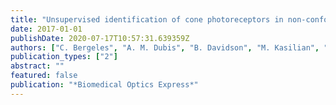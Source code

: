 ```yaml
---
title: "Unsupervised identification of cone photoreceptors in non-confocal adaptive optics scanning light ophthalmoscope images"
date: 2017-01-01
publishDate: 2020-07-17T10:57:31.639359Z
authors: ["C. Bergeles", "A. M. Dubis", "B. Davidson", "M. Kasilian", "A. Kalitzeos", "J. Carroll", "A. Dubra", "M. Michaelides", "S. Ourselin"]
publication_types: ["2"]
abstract: ""
featured: false
publication: "*Biomedical Optics Express*"
---
```


